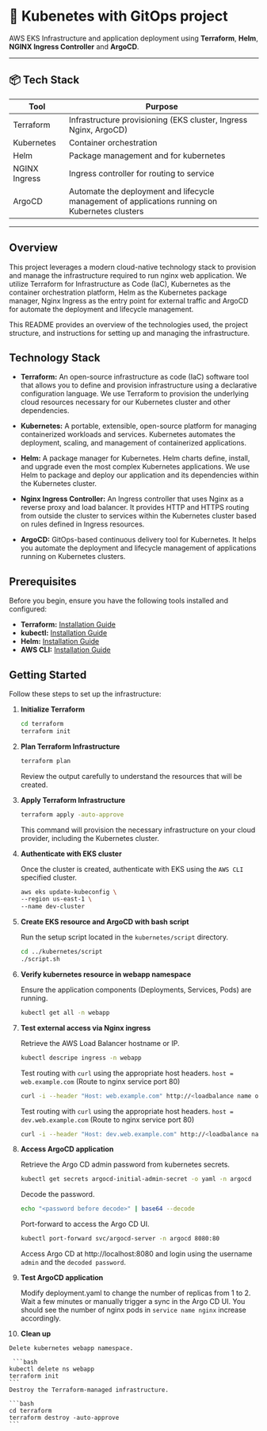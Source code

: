 # 🚀 Kubenetes with GitOps project

AWS EKS Infrastructure and application deployment using **Terraform**, **Helm**, **NGINX Ingress Controller** and **ArgoCD**.

---

## 📦 Tech Stack

| Tool        | Purpose                                      |
|-------------|----------------------------------------------|
| Terraform   | Infrastructure provisioning (EKS cluster, Ingress Nginx, ArgoCD)   |
| Kubernetes  | Container orchestration                      |
| Helm        | Package management and for kubernetes    |
| NGINX Ingress | Ingress controller for routing to service       |
| ArgoCD | Automate the deployment and lifecycle management of applications running on Kubernetes clusters   |
---

## Overview

This project leverages a modern cloud-native technology stack to provision and manage the infrastructure required to run nginx web application. We utilize Terraform for Infrastructure as Code (IaC), Kubernetes as the container orchestration platform, Helm as the Kubernetes package manager, Nginx Ingress as the entry point for external traffic and ArgoCD for automate the deployment and lifecycle management.

This README provides an overview of the technologies used, the project structure, and instructions for setting up and managing the infrastructure.

## Technology Stack

* **Terraform:** An open-source infrastructure as code (IaC) software tool that allows you to define and provision infrastructure using a declarative configuration language. We use Terraform to provision the underlying cloud resources necessary for our Kubernetes cluster and other dependencies.

* **Kubernetes:** A portable, extensible, open-source platform for managing containerized workloads and services. Kubernetes automates the deployment, scaling, and management of containerized applications.

* **Helm:** A package manager for Kubernetes. Helm charts define, install, and upgrade even the most complex Kubernetes applications. We use Helm to package and deploy our application and its dependencies within the Kubernetes cluster.

* **Nginx Ingress Controller:** An Ingress controller that uses Nginx as a reverse proxy and load balancer. It provides HTTP and HTTPS routing from outside the cluster to services within the Kubernetes cluster based on rules defined in Ingress resources.

* **ArgoCD:** GitOps-based continuous delivery tool for Kubernetes. It helps you automate the deployment and lifecycle management of applications running on Kubernetes clusters.


## Prerequisites

Before you begin, ensure you have the following tools installed and configured:

* **Terraform:** [Installation Guide](https://developer.hashicorp.com/terraform/install)
* **kubectl:** [Installation Guide](https://docs.aws.amazon.com/eks/latest/userguide/install-kubectl.html)
* **Helm:** [Installation Guide](https://helm.sh/docs/intro/install/)
* **AWS CLI:** [Installation Guide](https://docs.aws.amazon.com/cli/latest/userguide/getting-started-install.html)


## Getting Started

Follow these steps to set up the infrastructure:

1.  **Initialize Terraform**
    ```bash
    cd terraform
    terraform init
    ```

2.  **Plan Terraform Infrastructure**
    ```bash
    terraform plan
    ```
    Review the output carefully to understand the resources that will be created.

3.  **Apply Terraform Infrastructure**
    ```bash
    terraform apply -auto-approve
    ```
    This command will provision the necessary infrastructure on your cloud provider, including the Kubernetes cluster.

4.  **Authenticate with EKS cluster**

    Once the cluster is created, authenticate with EKS using the `AWS CLI` specified cluster.

     ```bash
    aws eks update-kubeconfig \
    --region us-east-1 \
    --name dev-cluster
    ```

5.  **Create EKS resource and ArgoCD with bash script**

    Run the setup script located in the `kubernetes/script` directory.
    ```bash
    cd ../kubernetes/script
    ./script.sh
    ```

6.  **Verify kubernetes resource in webapp namespace**

    Ensure the application components (Deployments, Services, Pods) are running.
    ```bash
    kubectl get all -n webapp
    ```

7.  **Test external access via Nginx ingress**

    Retrieve the AWS Load Balancer hostname or IP.
    ```bash
    kubectl descripe ingress -n webapp
    ```
    Test routing with `curl` using the appropriate host headers. `host = web.example.com` (Route to nginx service port 80)
    ```bash
    curl -i --header "Host: web.example.com" http://<loadbalance name or ip address>
    ```

    Test routing with `curl` using the appropriate host headers. `host = dev.web.example.com` (Route to nginx service port 80)
    ```bash
    curl -i --header "Host: dev.web.example.com" http://<loadbalance name or ip address>
    ```
8.  **Access ArgoCD application**

    Retrieve the Argo CD admin password from kubernetes secrets.

    ```bash
    kubectl get secrets argocd-initial-admin-secret -o yaml -n argocd
    ```

    Decode the password.
    ```bash
    echo "<password before decode>" | base64 --decode
    ```

    Port-forward to access the Argo CD UI.
    ```bash
    kubectl port-forward svc/argocd-server -n argocd 8080:80
    ```
    Access Argo CD at http://localhost:8080 and login using the username `admin` and the `decoded password`.

9.  **Test ArgoCD application**

    Modify deployment.yaml to change the number of replicas from 1 to 2. Wait a few minutes or manually trigger a sync in the Argo CD UI. You should see the number of nginx pods in `service name nginx` increase accordingly.

10.  **Clean up**

    Delete kubernetes webapp namespace.

     ```bash
    kubectl delete ns webapp
    terraform init
    ```
    Destroy the Terraform-managed infrastructure.

    ```bash
    cd terraform
    terraform destroy -auto-approve
    ```